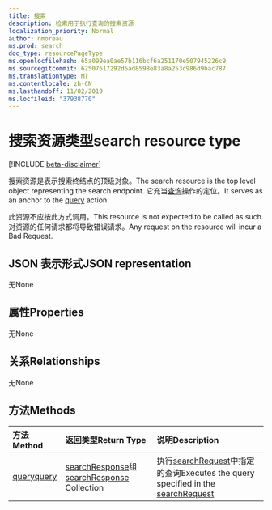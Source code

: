 ```yaml
---
title: 搜索
description: 检索用于执行查询的搜索资源
localization_priority: Normal
author: nmoreau
ms.prod: search
doc_type: resourcePageType
ms.openlocfilehash: 65a099ea0ae57b116bcf6a251170e507945226c9
ms.sourcegitcommit: 62507617292d5ad8598e83a8a253c986d9bac787
ms.translationtype: MT
ms.contentlocale: zh-CN
ms.lasthandoff: 11/02/2019
ms.locfileid: "37938770"
---
```

# <a name="search-resource-type"></a><span data-ttu-id="be180-103">搜索资源类型</span><span class="sxs-lookup"><span data-stu-id="be180-103">search resource type</span></span>

[!INCLUDE [beta-disclaimer](../../includes/beta-disclaimer.md)]

<span data-ttu-id="be180-104">搜索资源是表示搜索终结点的顶级对象。</span><span class="sxs-lookup"><span data-stu-id="be180-104">The search resource is the top level object representing the search endpoint.</span></span> <span data-ttu-id="be180-105">它充当[查询](../api/search-query.md)操作的定位。</span><span class="sxs-lookup"><span data-stu-id="be180-105">It serves as an anchor to the [query](../api/search-query.md) action.</span></span>

<span data-ttu-id="be180-106">此资源不应按此方式调用。</span><span class="sxs-lookup"><span data-stu-id="be180-106">This resource is not expected to be called as such.</span></span> <span data-ttu-id="be180-107">对资源的任何请求都将导致错误请求。</span><span class="sxs-lookup"><span data-stu-id="be180-107">Any request on the resource will incur a Bad Request.</span></span>

## <a name="json-representation"></a><span data-ttu-id="be180-108">JSON 表示形式</span><span class="sxs-lookup"><span data-stu-id="be180-108">JSON representation</span></span>

<span data-ttu-id="be180-109">无</span><span class="sxs-lookup"><span data-stu-id="be180-109">None</span></span>

## <a name="properties"></a><span data-ttu-id="be180-110">属性</span><span class="sxs-lookup"><span data-stu-id="be180-110">Properties</span></span>

<span data-ttu-id="be180-111">无</span><span class="sxs-lookup"><span data-stu-id="be180-111">None</span></span>

## <a name="relationships"></a><span data-ttu-id="be180-112">关系</span><span class="sxs-lookup"><span data-stu-id="be180-112">Relationships</span></span>

<span data-ttu-id="be180-113">无</span><span class="sxs-lookup"><span data-stu-id="be180-113">None</span></span>

## <a name="methods"></a><span data-ttu-id="be180-114">方法</span><span class="sxs-lookup"><span data-stu-id="be180-114">Methods</span></span>

| <span data-ttu-id="be180-115">方法</span><span class="sxs-lookup"><span data-stu-id="be180-115">Method</span></span>       | <span data-ttu-id="be180-116">返回类型</span><span class="sxs-lookup"><span data-stu-id="be180-116">Return Type</span></span> | <span data-ttu-id="be180-117">说明</span><span class="sxs-lookup"><span data-stu-id="be180-117">Description</span></span> |
|:-------------|:------------|:------------|
| [<span data-ttu-id="be180-118">query</span><span class="sxs-lookup"><span data-stu-id="be180-118">query</span></span>](../api/search-query.md) | <span data-ttu-id="be180-119">[searchResponse](searchresponse.md)组</span><span class="sxs-lookup"><span data-stu-id="be180-119">[searchResponse](searchresponse.md) Collection</span></span>| <span data-ttu-id="be180-120">执行[searchRequest](../resources/searchrequest.md)中指定的查询</span><span class="sxs-lookup"><span data-stu-id="be180-120">Executes the query specified in the [searchRequest](../resources/searchrequest.md)</span></span> |

<!-- uuid: 16cd6b66-4b1a-43a1-adaf-3a886856ed98
2019-02-04 14:57:30 UTC -->
<!-- {
  "type": "#page.annotation",
  "description": "Get search",
  "keywords": "",
  "section": "documentation",
  "tocPath": ""
}-->

